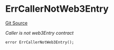 # ErrCallerNotWeb3Entry
[Git Source](https://github.com/Crossbell-Box/Crossbell-Contracts/blob/eafad9b7237b4175827150168fbfde105ec8c367/contracts/libraries/Error.sol)

*Caller is not web3Entry contract*


```solidity
error ErrCallerNotWeb3Entry();
```


